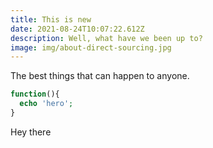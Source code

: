 ```yaml
---
title: This is new
date: 2021-08-24T10:07:22.612Z
description: Well, what have we been up to?
image: img/about-direct-sourcing.jpg
---
```

The best things that can happen to anyone.

```php
function(){
  echo 'hero';
}
```

Hey there